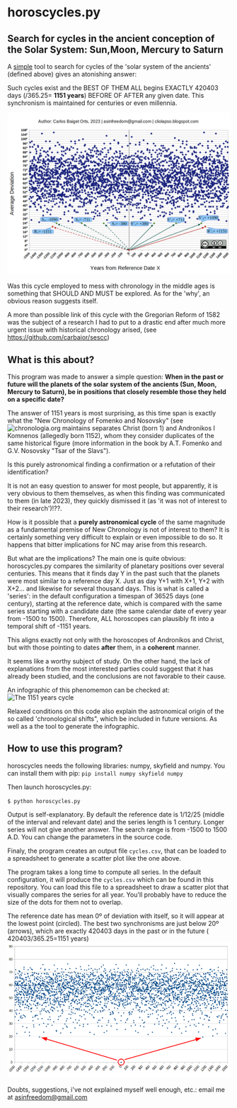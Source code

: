 # horoscycles.py

## Search for cycles in the ancient conception of the Solar System: Sun,Moon, Mercury to Saturn

A <ins>simple</ins> tool to search for cycles of the 'solar system of the ancients' (defined above) gives an atonishing answer:

Such cycles exist and the BEST OF THEM ALL begins EXACTLY 420403 days (/365.25= **1151 years**) BEFORE OF AFTER any given date. This synchronism is maintained for centuries or even millennia.

![The 1151 years cycle.](1151_cycle.png)

Was this cycle employed to mess with chronology in the middle ages is something that SHOULD AND MUST be explored. As for the 'why', an obvious reason suggests itself.

A more than possible link of this cycle with the Gregorian Reform of 1582 was the subject of a research I had to put to a drastic end after much more urgent issue with historical chronology arised, (see https://github.com/carbaior/sescc)

## What is this about?

This program was made to answer a simple question: 
**When in the past or future will the planets of the solar system of the ancients (Sun, Moon, Mercury to Saturn), be in positions that closely resemble those they held on a specific date?**

The answer of 1151 years is most surprising, as this time span is exactly what the "New Chronology of Fomenko and Nosovsky" (see ![chronologia.org](https://chronologia.org) maintains separates Christ (born 1) and Andronikos I Komnenos (allegedly born 1152), whom they consider duplicates of the same historical figure (more information in the book by A.T. Fomenko and G.V. Nosovsky "Tsar of the Slavs").

Is this purely astronomical finding a confirmation or a refutation of their identification?

It is not an easy question to answer for most people, but apparently, it is very obvious to them themselves, as when this finding was communicated to them (in late 2023), they quickly dismissed it (as 'it was not of interest to their research')!??.

How is it possible that a **purely astronomical cycle** of the same magnitude as a fundamental premise of New Chronology is not of interest to them? It is certainly something very difficult to explain or even impossible to do so. It happens that bitter implications for NC may arise from this research.

But what are the implications? The main one is quite obvious: horoscycles.py compares the similarity of planetary positions over several centuries. This means that it finds day Y in the past such that the planets were most similar to a reference day X. Just as day Y+1 with X+1, Y+2 with X+2... and likewise for several thousand days. This is what is called a 'series': in the default configuration a timespan of 36525 days (one century), starting at the reference date, which is compared with the same series starting with a candidate date (the same calendar date of every year from -1500 to 1500). Therefore, ALL horoscopes can plausibly fit into a temporal shift of -1151 years. 

This aligns exactly not only with the horoscopes of Andronikos and Christ, but with those pointing to dates **after** them, in a **coherent** manner.

It seems like a worthy subject of study. On the other hand, the lack of explanations from the most interested parties could suggest that it has already been studied, and the conclusions are not favorable to their cause.

An infographic of this phenomemon can be checked at: ![The 1151 years cycle](https://www.youtube.com/watch?v=W4z_anTXi9U) 

Relaxed conditions on this code also explain the astronomical origin of the so called 'chronological shifts", which be included in future versions. As well as a the tool to generate the infographic.

## How to use this program?

horoscycles needs the following libraries: numpy, skyfield and numpy. You can install them with pip: `pip install numpy skyfield numpy`

Then launch horoscycles.py:

`$ python horoscycles.py`

Output is self-explanatory. By default the reference date is 1/12/25 (middle of the interval and relevant date) and the series length is 1 century. Longer series will not give another answer. The search range is from -1500 to 1500 A.D.
You can change the parameters in the source code.

Finaly, the program creates an output file `cycles.csv`, that can be loaded to a spreadsheet to generate a scatter plot like the one above.

The program takes a long time to compute all series. In the default configuration, it will produce the `cycles.csv` which can be found in this repository.
You can load this file to a spreadsheet to draw a scatter plot that visually compares the series for all year. You'll probably have to reduce the size of the dots for them not to overlap.

The reference date has mean 0º of deviation with itself, so it will appear at the lowest point (circled). The best two synchronisms are just below 20º (arrows), which are exactly 420403 days in the past or in the future ( 420403/365.25=1151 years)
![The 1151 years cycle.](1151cycle.png)

Doubts, suggestions, i've not explained myself well enough, etc.: email me at asinfreedom@gmail.com





